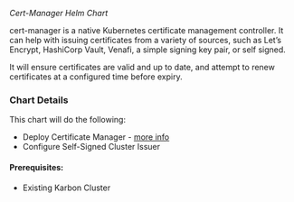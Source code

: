 *Cert-Manager Helm Chart*

cert-manager is a native Kubernetes certificate management controller. It can help with issuing certificates from a variety of sources, such as Let’s Encrypt, HashiCorp Vault, Venafi, a simple signing key pair, or self signed.

It will ensure certificates are valid and up to date, and attempt to renew certificates at a configured time before expiry.

### Chart Details

This chart will do the following:

- Deploy Certificate Manager  - [more info](https://cert-manager.io/docs/)
- Configure Self-Signed Cluster Issuer

#### Prerequisites:

- Existing Karbon Cluster
